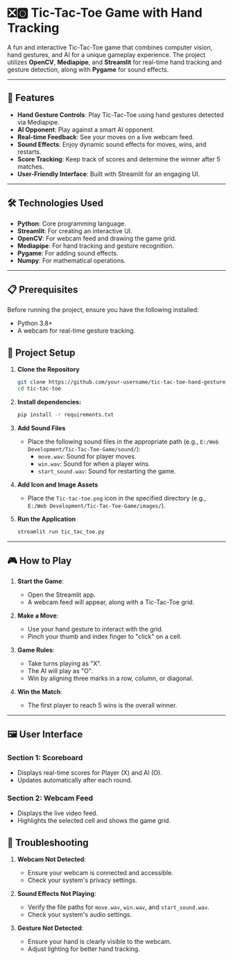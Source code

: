 
# ❎🅾️ Tic-Tac-Toe Game with Hand Tracking

A fun and interactive Tic-Tac-Toe game that combines computer vision, hand gestures, and AI for a unique gameplay experience. The project utilizes **OpenCV**, **Mediapipe**, and **Streamlit** for real-time hand tracking and gesture detection, along with **Pygame** for sound effects.

---

## 🚀 Features

- **Hand Gesture Controls**: Play Tic-Tac-Toe using hand gestures detected via Mediapipe.
- **AI Opponent**: Play against a smart AI opponent.
- **Real-time Feedback**: See your moves on a live webcam feed.
- **Sound Effects**: Enjoy dynamic sound effects for moves, wins, and restarts.
- **Score Tracking**: Keep track of scores and determine the winner after 5 matches.
- **User-Friendly Interface**: Built with Streamlit for an engaging UI.

---

## 🛠️ Technologies Used

- **Python**: Core programming language.
- **Streamlit**: For creating an interactive UI.
- **OpenCV**: For webcam feed and drawing the game grid.
- **Mediapipe**: For hand tracking and gesture recognition.
- **Pygame**: For adding sound effects.
- **Numpy**: For mathematical operations.

---

## 📋 Prerequisites

Before running the project, ensure you have the following installed:

- Python 3.8+
- A webcam for real-time gesture tracking.

## 📂 Project Setup

1. **Clone the Repository**
   ```bash
   git clone https://github.com/your-username/tic-tac-toe-hand-gesture.git
   cd tic-tac-toe
   ```

2. **Install dependencies:**
   ```bash
   pip install -r requirements.txt
   ```

3. **Add Sound Files**
   - Place the following sound files in the appropriate path (e.g., `E:/Web Development/Tic-Tac-Toe-Game/sound/`):
     - `move.wav`: Sound for player moves.
     - `win.wav`: Sound for when a player wins.
     - `start_sound.wav`: Sound for restarting the game.

4. **Add Icon and Image Assets**
   - Place the `Tic-tac-toe.png` icon in the specified directory (e.g., `E:/Web Development/Tic-Tac-Toe-Game/images/`).

5. **Run the Application**
   ```bash
   streamlit run tic_tac_toe.py
   ```

---

## 🎮 How to Play

1. **Start the Game**:
   - Open the Streamlit app.
   - A webcam feed will appear, along with a Tic-Tac-Toe grid.

2. **Make a Move**:
   - Use your hand gesture to interact with the grid.
   - Pinch your thumb and index finger to "click" on a cell.

3. **Game Rules**:
   - Take turns playing as "X".
   - The AI will play as "O".
   - Win by aligning three marks in a row, column, or diagonal.

4. **Win the Match**:
   - The first player to reach 5 wins is the overall winner.

---

## 🖼️ User Interface

### **Section 1: Scoreboard**
- Displays real-time scores for Player (X) and AI (O).
- Updates automatically after each round.

### **Section 2: Webcam Feed**
- Displays the live video feed.
- Highlights the selected cell and shows the game grid.


## 🐞 Troubleshooting

1. **Webcam Not Detected**:
   - Ensure your webcam is connected and accessible.
   - Check your system's privacy settings.

2. **Sound Effects Not Playing**:
   - Verify the file paths for `move.wav`, `win.wav`, and `start_sound.wav`.
   - Check your system's audio settings.

3. **Gesture Not Detected**:
   - Ensure your hand is clearly visible to the webcam.
   - Adjust lighting for better hand tracking.


